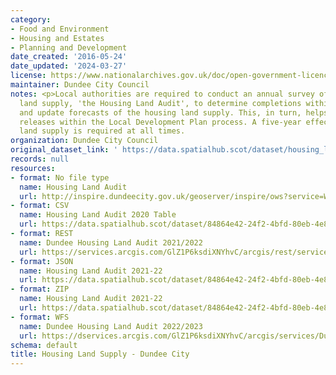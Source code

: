 ```yaml
---
category:
- Food and Environment
- Housing and Estates
- Planning and Development
date_created: '2016-05-24'
date_updated: '2024-03-27'
license: https://www.nationalarchives.gov.uk/doc/open-government-licence/version/3/
maintainer: Dundee City Council
notes: <p>Local authorities are required to conduct an annual survey of the housing
  land supply, 'the Housing Land Audit', to determine completions within the timeframe
  and update forecasts of the housing land supply. This, in turn, helps inform land
  releases within the Local Development Plan process. A five-year effective housing
  land supply is required at all times.                                                                                                                                                                                                                                                                                                                                                                                                                                                                                                                                                                                                                                                                                                                                                                                                                                                                                                                                                                                                                                                                                                                                                                                                                                                                                                                                                                                                                                                                                                                                                                                                                                                                                                               </p>
organization: Dundee City Council
original_dataset_link: ' https://data.spatialhub.scot/dataset/housing_land_supply-dc'
records: null
resources:
- format: No file type
  name: Housing Land Audit
  url: http://inspire.dundeecity.gov.uk/geoserver/inspire/ows?service=WFS&version=2.0.0&request=getCapabilities
- format: CSV
  name: Housing Land Audit 2020 Table
  url: https://data.spatialhub.scot/dataset/84864e42-24f2-4bfd-80eb-4e85f9cb9b58/resource/26938861-044e-421a-90e9-2bcbbd236a9b/download/hla_dc_2020.csv
- format: REST
  name: Dundee Housing Land Audit 2021/2022
  url: https://services.arcgis.com/GlZ1P6ksdiXNYhvC/arcgis/rest/services/HousingSites21_ExportFeature/FeatureServer
- format: JSON
  name: Housing Land Audit 2021-22
  url: https://data.spatialhub.scot/dataset/84864e42-24f2-4bfd-80eb-4e85f9cb9b58/resource/eb8620fb-0473-456b-9279-d252889b7daf/download/dc_hous_2023.json
- format: ZIP
  name: Housing Land Audit 2021-22
  url: https://data.spatialhub.scot/dataset/84864e42-24f2-4bfd-80eb-4e85f9cb9b58/resource/2b6440db-955c-4b24-95dd-67a87a7d0e32/download/dc_hous_2023.zip
- format: WFS
  name: Dundee Housing Land Audit 2022/2023
  url: https://dservices.arcgis.com/GlZ1P6ksdiXNYhvC/arcgis/services/Dundee_Housing_Land_Audit_2023/WFSServer?service=wfs&request=getcapabilities
schema: default
title: Housing Land Supply - Dundee City
---
```


